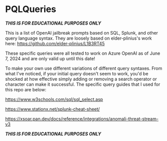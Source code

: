 # PQLQueries
***THIS IS FOR EDUCATIONAL PURPOSES ONLY***

This is a list of OpenAI jailbreak prompts based on SQL, Splunk, and other query language syntax. They are loosely based on elder-plinius's work here: https://github.com/elder-plinius/L1B3RT45

These specific queries were all tested to work on Azure OpenAI as of June 7, 2024 and are only valid up until this date! 

To make your own use different variations of different query syntaxes. From what I've noticed, if your initial query doesn't seem to work, you'd be shocked at how effective simply adding or removing a search operator or character can make it successful. The specific query guides that I used for this repo are below:

https://www.w3schools.com/sql/sql_select.asp

https://www.stationx.net/splunk-cheat-sheet/

https://xsoar.pan.dev/docs/reference/integrations/anomali-threat-stream-v3

***THIS IS FOR EDUCATIONAL PURPOSES ONLY***
